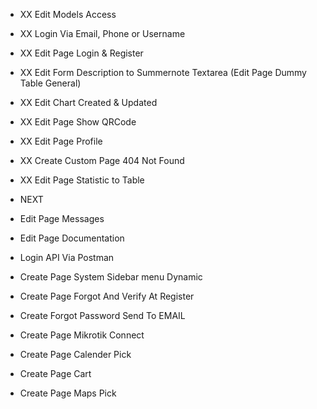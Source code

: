 - XX Edit Models Access
- XX Login Via Email, Phone or Username
- XX Edit Page Login & Register
- XX Edit Form Description to Summernote Textarea (Edit Page Dummy Table General)
- XX Edit Chart Created & Updated
- XX Edit Page Show QRCode
- XX Edit Page Profile
- XX Create Custom Page 404 Not Found
- XX Edit Page Statistic to Table

- NEXT
- Edit Page Messages
- Edit Page Documentation
- Login API Via Postman

- Create Page System Sidebar menu Dynamic

- Create Page Forgot And Verify At Register
- Create Forgot Password Send To EMAIL
- Create Page Mikrotik Connect
- Create Page Calender Pick
- Create Page Cart
- Create Page Maps Pick
